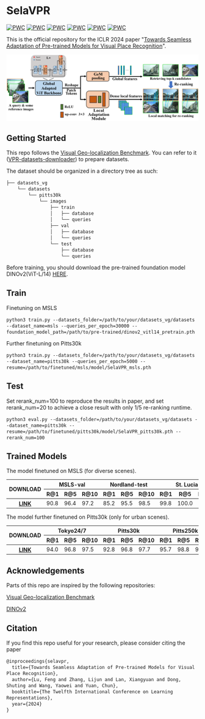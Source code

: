 # SelaVPR
[![PWC](https://img.shields.io/endpoint.svg?url=https://paperswithcode.com/badge/towards-seamless-adaptation-of-pre-trained/visual-place-recognition-on-pittsburgh-30k)](https://paperswithcode.com/sota/visual-place-recognition-on-pittsburgh-30k?p=towards-seamless-adaptation-of-pre-trained)
[![PWC](https://img.shields.io/endpoint.svg?url=https://paperswithcode.com/badge/towards-seamless-adaptation-of-pre-trained/visual-place-recognition-on-pittsburgh-250k)](https://paperswithcode.com/sota/visual-place-recognition-on-pittsburgh-250k?p=towards-seamless-adaptation-of-pre-trained)
[![PWC](https://img.shields.io/endpoint.svg?url=https://paperswithcode.com/badge/towards-seamless-adaptation-of-pre-trained/visual-place-recognition-on-tokyo247)](https://paperswithcode.com/sota/visual-place-recognition-on-tokyo247?p=towards-seamless-adaptation-of-pre-trained)
[![PWC](https://img.shields.io/endpoint.svg?url=https://paperswithcode.com/badge/towards-seamless-adaptation-of-pre-trained/visual-place-recognition-on-mapillary-val)](https://paperswithcode.com/sota/visual-place-recognition-on-mapillary-val?p=towards-seamless-adaptation-of-pre-trained)
[![PWC](https://img.shields.io/endpoint.svg?url=https://paperswithcode.com/badge/towards-seamless-adaptation-of-pre-trained/visual-place-recognition-on-nordland)](https://paperswithcode.com/sota/visual-place-recognition-on-nordland?p=towards-seamless-adaptation-of-pre-trained)
[![PWC](https://img.shields.io/endpoint.svg?url=https://paperswithcode.com/badge/towards-seamless-adaptation-of-pre-trained/visual-place-recognition-on-st-lucia)](https://paperswithcode.com/sota/visual-place-recognition-on-st-lucia?p=towards-seamless-adaptation-of-pre-trained)

This is the official repository for the ICLR 2024 paper "[Towards Seamless Adaptation of Pre-trained Models for Visual Place Recognition](https://arxiv.org/pdf/2402.14505.pdf)".

<img src="image/architecture.png" width="800px">

## Getting Started

This repo follows the [Visual Geo-localization Benchmark](https://github.com/gmberton/deep-visual-geo-localization-benchmark). You can refer to it ([VPR-datasets-downloader](https://github.com/gmberton/VPR-datasets-downloader)) to prepare datasets.

The dataset should be organized in a directory tree as such:

```
├── datasets_vg
    └── datasets
        └── pitts30k
            └── images
                ├── train
                │   ├── database
                │   └── queries
                ├── val
                │   ├── database
                │   └── queries
                └── test
                    ├── database
                    └── queries
```

Before training, you should download the pre-trained foundation model DINOv2(ViT-L/14) [HERE](https://dl.fbaipublicfiles.com/dinov2/dinov2_vitl14/dinov2_vitl14_pretrain.pth).

## Train

Finetuning on MSLS

```
python3 train.py --datasets_folder=/path/to/your/datasets_vg/datasets --dataset_name=msls --queries_per_epoch=30000 --foundation_model_path=/path/to/pre-trained/dinov2_vitl14_pretrain.pth
```

Further finetuning on Pitts30k

```
python3 train.py --datasets_folder=/path/to/your/datasets_vg/datasets --dataset_name=pitts30k --queries_per_epoch=5000 --resume=/path/to/finetuned/msls/model/SelaVPR_msls.pth
```

## Test
Set rerank_num=100 to reproduce the results in paper, and set rerank_num=20 to achieve a close result with only 1/5 re-ranking runtime.
```
python3 eval.py --datasets_folder=/path/to/your/datasets_vg/datasets --dataset_name=pitts30k --resume=/path/to/finetuned/pitts30k/model/SelaVPR_pitts30k.pth --rerank_num=100
```

## Trained Models
The model finetuned on MSLS (for diverse scenes).
<table>
<thead>
  <tr>
    <th rowspan="2">DOWNLOAD<br></th>
    <th colspan="3">MSLS-val</th>
    <th colspan="3">Nordland-test</th>
    <th colspan="3">St. Lucia</th>
  </tr>
  <tr>
    <th>R@1</th>
    <th>R@5</th>
    <th>R@10</th>
    <th>R@1</th>
    <th>R@5</th>
    <th>R@10</th>
    <th>R@1</th>
    <th>R@5</th>
    <th>R@10</th>
  </tr>
</thead>
<tbody>
  <tr>
    <th rowspan="3"><a href="https://drive.google.com/file/d/1vy05l0JTEgr6n8iSoz_P_yjWfEzFPAkV/view?usp=sharing">LINK</a></td>
    <td>90.8</td>
    <td>96.4</td>
    <td>97.2</td>
    <td>85.2</td>
    <td>95.5</td>
    <td>98.5</td>
    <td>99.8</td>
    <td>100.0</td>
    <td>100.0</td>
  </tr>
</tbody>
</table>

The model further finetuned on Pitts30k (only for urban scenes).
<table>
<thead>
  <tr>
    <th rowspan="2">DOWNLOAD<br></th>
    <th colspan="3">Tokyo24/7</th>
    <th colspan="3">Pitts30k</th>
    <th colspan="3">Pitts250k</th>
  </tr>
  <tr>
    <th>R@1</th>
    <th>R@5</th>
    <th>R@10</th>
    <th>R@1</th>
    <th>R@5</th>
    <th>R@10</th>
    <th>R@1</th>
    <th>R@5</th>
    <th>R@10</th>
  </tr>
</thead>
<tbody>
  <tr>
    <th rowspan="3"><a href="https://drive.google.com/file/d/1LKTZZRHfMH3dY3UPagCt2TIlMN5LguGO/view?usp=sharing">LINK</a></td>
    <td>94.0</td>
    <td>96.8</td>
    <td>97.5</td>
    <td>92.8</td>
    <td>96.8</td>
    <td>97.7</td>
    <td>95.7</td>
    <td>98.8</td>
    <td>99.2</td>
  </tr>
</tbody>
</table>

## Acknowledgements
Parts of this repo are inspired by the following repositories:

[Visual Geo-localization Benchmark](https://github.com/gmberton/deep-visual-geo-localization-benchmark)

[DINOv2](https://github.com/facebookresearch/dinov2)

## Citation
If you find this repo useful for your research, please consider citing the paper
```
@inproceedings{selavpr,
  title={Towards Seamless Adaptation of Pre-trained Models for Visual Place Recognition},
  author={Lu, Feng and Zhang, Lijun and Lan, Xiangyuan and Dong, Shuting and Wang, Yaowei and Yuan, Chun},
  booktitle={The Twelfth International Conference on Learning Representations},
  year={2024}
}
```
